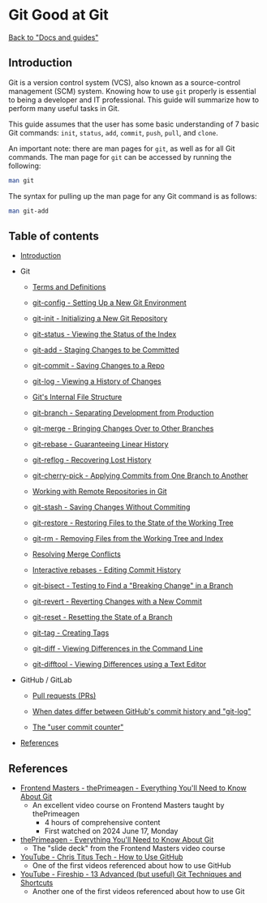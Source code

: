 Git Good at Git
===============

[Back to "Docs and guides"](../README.md)

Introduction
------------

Git is a version control system (VCS), also known as a source-control management (SCM) system. Knowing how to use `git` properly is essential to being a developer and IT professional. This guide will summarize how to perform many useful tasks in Git.

This guide assumes that the user has some basic understanding of 7 basic Git commands: `init`, `status`, `add`, `commit`, `push`, `pull`, and `clone`.

An important note: there are man pages for `git`, as well as for all Git commands. The man page for `git` can be accessed by running the following:

```bash
man git
```

The syntax for pulling up the man page for any Git command is as follows:

```bash
man git-add
```

Table of contents
-----------------

- [Introduction](#introduction)

- Git

    - [Terms and Definitions](git/terms-and-definitions.md)

    - [git-config - Setting Up a New Git Environment](git/git-config.md)

    - [git-init - Initializing a New Git Repository](git/git-init.md)

    - [git-status - Viewing the Status of the Index](git/git-status.md)

    - [git-add - Staging Changes to be Committed](git/git-add.md)

    - [git-commit - Saving Changes to a Repo](git/git-commit.md)

    - [git-log - Viewing a History of Changes](git/git-log.md)

    - [Git's Internal File Structure](git/git-internal-file-structure.md)

    - [git-branch - Separating Development from Production](git/git-branch.md)

    - [git-merge - Bringing Changes Over to Other Branches](git/git-merge.md)

    - [git-rebase - Guaranteeing Linear History](git/git-rebase.md)

    - [git-reflog - Recovering Lost History](git/git-reflog.md)

    - [git-cherry-pick - Applying Commits from One Branch to Another](git/git-cherry-pick.md)

    - [Working with Remote Repositories in Git](git/git-remote.md)

    - [git-stash - Saving Changes Without Commiting](git/git-stash.md)

    - [git-restore - Restoring Files to the State of the Working Tree](git/git-restore.md)

    - [git-rm - Removing Files from the Working Tree and Index](git/git-rm.md)

    - [Resolving Merge Conflicts](git/resolving-merge-conflicts.md)

    - [Interactive rebases - Editing Commit History](git/interactive-rebase.md)

    - [git-bisect - Testing to Find a "Breaking Change" in a Branch](git/git-bisect.md)

    - [git-revert - Reverting Changes with a New Commit](git/git-revert.md)

    - [git-reset - Resetting the State of a Branch](git/git-reset.md)

    - [git-tag - Creating Tags](git/git-tag.md)

    - [git-diff - Viewing Differences in the Command Line](git/git-diff.md)

    - [git-difftool - Viewing Differences using a Text Editor](git/git-difftool.md)

- GitHub / GitLab

    - [Pull requests (PRs)](github/pull-requests.md)

    - [When dates differ between GitHub's commit history and "git-log"](github/different-dates.md)

    - [The "user commit counter"](github/user-commit-counter.md)

- [References](#references)

References
----------

- [Frontend Masters - thePrimeagen - Everything You'll Need to Know About Git](https://frontendmasters.com/courses/everything-git)
    - An excellent video course on Frontend Masters taught by thePrimeagen
        - 4 hours of comprehensive content
        - First watched on 2024 June 17, Monday
- [thePrimeagen - Everything You'll Need to Know About Git](https://theprimeagen.github.io/fem-git)
    - The "slide deck" from the Frontend Masters video course
- [YouTube - Chris Titus Tech - How to Use GitHub](https://www.youtube.com/watch?v=v_1iqtOnUMg)
    - One of the first videos referenced about how to use GitHub
- [YouTube - Fireship - 13 Advanced (but useful) Git Techniques and Shortcuts](https://www.youtube.com/watch?v=ecK3EnyGD8o)
    - Another one of the first videos referenced about how to use Git
